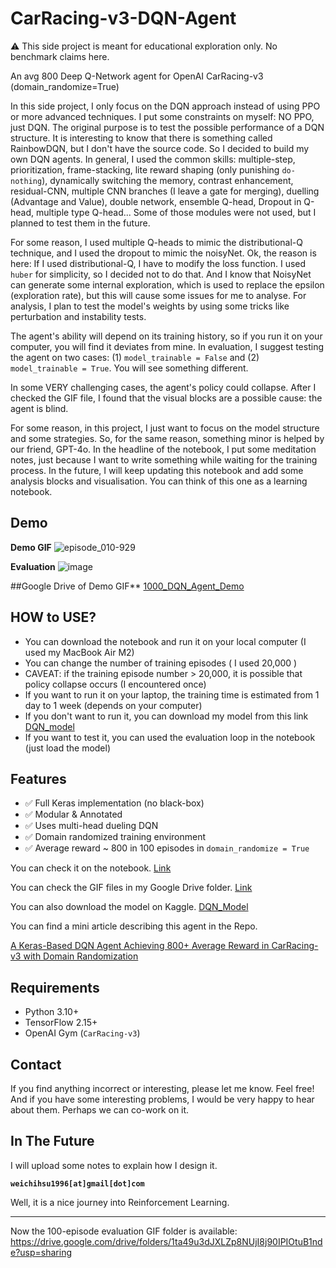 # CarRacing-v3-DQN-Agent

⚠️ This side project is meant for educational exploration only. No benchmark claims here.

An avg 800 Deep Q-Network agent for OpenAI CarRacing-v3 (domain_randomize=True)

In this side project, I only focus on the DQN approach instead of using PPO or more advanced techniques. I put some constraints on myself: NO PPO, just DQN. The original purpose is to test the possible performance of a DQN structure. It is interesting to know that there is something called RainbowDQN, but I don't have the source code. So I decided to build my own DQN agents. In general, I used the common skills: multiple-step, prioritization, frame-stacking, lite reward shaping (only punishing `do-nothing`), dynamically switching the memory, contrast enhancement, residual-CNN, multiple CNN branches (I leave a gate for merging), duelling (Advantage and Value), double network, ensemble Q-head, Dropout in Q-head, multiple type Q-head... Some of those modules were not used, but I planned to test them in the future. 

For some reason, I used multiple Q-heads to mimic the distributional-Q technique, and I used the dropout to mimic the noisyNet. Ok, the reason is here: If I used distributional-Q, I have to modify the loss function. I used `huber` for simplicity, so I decided not to do that. And I know that NoisyNet can generate some internal exploration, which is used to replace the epsilon (exploration rate), but this will cause some issues for me to analyse. For analysis, I plan to test the model's weights by using some tricks like perturbation and instability tests. 

The agent's ability will depend on its training history, so if you run it on your computer, you will find it deviates from mine. In evaluation, I suggest testing the agent on two cases: (1) `model_trainable = False` and (2)  `model_trainable = True`. You will see something different. 

In some VERY challenging cases, the agent's policy could collapse. After I checked the GIF file, I found that the visual blocks are a possible cause: the agent is blind. 

For some reason, in this project, I just want to focus on the model structure and some strategies. So, for the same reason, something minor is helped by our friend, GPT-4o. In the headline of the notebook, I put some meditation notes, just because I want to write something while waiting for the training process. In the future, I will keep updating this notebook and add some analysis blocks and visualisation. You can think of this one as a learning notebook. 

## Demo

**Demo GIF**
![episode_010-929](https://github.com/user-attachments/assets/07ddd52c-6c09-43a9-8940-a9306d731902)


**Evaluation**
![image](https://github.com/user-attachments/assets/24559bb2-ef33-4371-8bdd-ac647ea1f5ea)

##Google Drive of Demo GIF**
[1000_DQN_Agent_Demo](https://drive.google.com/drive/folders/1TuAjSsODtwtL4aF0R1HKaJ8DeT8hMG7z?usp=sharing)


## HOW to USE?
- You can download the notebook and run it on your local computer (I used my MacBook Air M2)
- You can change the number of training episodes ( I used 20,000 )
- CAVEAT: if the training episode number > 20,000, it is possible that policy collapse occurs (I encountered once)
- If you want to run it on your laptop, the training time is estimated from 1 day to 1 week (depends on your computer)
- If you don't want to run it, you can download my model from this link [DQN_model](https://drive.google.com/file/d/1j4Q2jzIQVRlxmR6Kgz3QRvbOsZfiS8ha/view?usp=sharing)
- If you want to test it, you can used the evaluation loop in the notebook (just load the model)

## Features

- ✅ Full Keras implementation (no black-box)
- ✅ Modular & Annotated
- ✅ Uses multi-head dueling DQN
- ✅ Domain randomized training environment
- ✅ Average reward ~ 800 in 100 episodes in `domain_randomize = True`

You can check it on the notebook. [Link](https://github.com/AeneasWeiChiHsu/CarRacing-v3-DQN-/blob/main/Avg%20800%20Car%20Racing%20v3%20Randomize%20%3D%20True%20DQN%20Agent.ipynb)

You can check the GIF files in my Google Drive folder. [Link](https://drive.google.com/drive/folders/1nFQOGM08ElQ55bbsqEr1i_gm19PN0oaz?usp=sharing)

You can also download the model on Kaggle. [DQN_Model](https://www.kaggle.com/models/weichihsu1996/dqn-model-on-car-racing-v3-random-environment)

You can find a mini article describing this agent in the Repo. 

[A Keras-Based DQN Agent Achieving 800+ Average Reward in CarRacing-v3 with Domain Randomization](https://github.com/AeneasWeiChiHsu/CarRacing-v3-DQN-/blob/main/A%20Keras-Based%20DQN%20Agent%20Achieving%20800%2B%20Average%20Reward%20in%20CarRacing-v3%20with%20Domain%20Randomization.pdf)

## Requirements

- Python 3.10+
- TensorFlow 2.15+
- OpenAI Gym (`CarRacing-v3`)

## Contact

If you find anything incorrect or interesting, please let me know. Feel free!
And if you have some interesting problems, I would be very happy to hear about them. Perhaps we can co-work on it.

## In The Future
I will upload some notes to explain how I design it.


**`weichihsu1996[at]gmail[dot]com`**

Well, it is a nice journey into Reinforcement Learning. 

---
Now the 100-episode evaluation GIF folder is available:
https://drive.google.com/drive/folders/1ta49u3dJXLZp8NUjI8j90IPIOtuB1nde?usp=sharing

